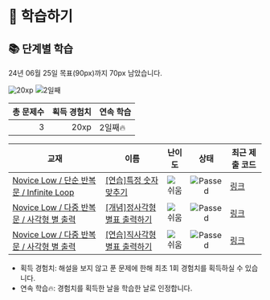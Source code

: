 # 📖 학습하기

## 📚 단계별 학습
24년 06월 25일 목표(90px)까지 70px 남았습니다.

![20xp](https://img.shields.io/badge/EXP-20xp-%235cb85c.svg?for-the-badge)
![2일째](https://img.shields.io/badge/연속학습-2일째-%23E34F26.svg?for-the-badge)

|총 문제수|획득 경험치|연속 학습|
|---:|---:|---|
3|20xp|2일째🔥|

|교재|이름|난이도|상태|최근 제출 코드|
|---|---|:---:|:---:|---|
|[Novice Low / 단순 반복문 / Infinite Loop](https://www.codetree.ai/missions?missionId=4)|[[연습]특정 숫자 맞추기](https://www.codetree.ai/missions/4/problems/catching-specific-number)|![쉬움][easy]|![Passed][passed]|[링크](https://github.com/YerinDoi/codetree-TILs/blob/main/240625/%ED%8A%B9%EC%A0%95%20%EC%88%AB%EC%9E%90%20%EB%A7%9E%EC%B6%94%EA%B8%B0/catching-specific-number.java)|
|[Novice Low / 다중 반복문 / 사각형 별 출력](https://www.codetree.ai/missions?missionId=4)|[[개념]정사각형 별표 출력하기](https://www.codetree.ai/missions/4/problems/print-stars-in-square)|![쉬움][easy]|![Passed][passed]|[링크](https://github.com/YerinDoi/codetree-TILs/blob/main/240625/%EC%A0%95%EC%82%AC%EA%B0%81%ED%98%95%20%EB%B3%84%ED%91%9C%20%EC%B6%9C%EB%A0%A5%ED%95%98%EA%B8%B0/print-stars-in-square.java)|
|[Novice Low / 다중 반복문 / 사각형 별 출력](https://www.codetree.ai/missions?missionId=4)|[[연습]직사각형 별표 출력하기](https://www.codetree.ai/missions/4/problems/print-stars-in-rectangle)|![쉬움][easy]|![Passed][passed]|[링크](https://github.com/YerinDoi/codetree-TILs/blob/main/240625/%EC%A7%81%EC%82%AC%EA%B0%81%ED%98%95%20%EB%B3%84%ED%91%9C%20%EC%B6%9C%EB%A0%A5%ED%95%98%EA%B8%B0/print-stars-in-rectangle.java)|


* 획득 경험치: 해설을 보지 않고 푼 문제에 한해 최초 1회 경험치를 획득하실 수 있습니다.
* 연속 학습🔥: 경험치를 획득한 날을 학습한 날로 인정합니다.










[b5]: https://img.shields.io/badge/Bronze_5-%235D3E31.svg
[b4]: https://img.shields.io/badge/Bronze_4-%235D3E31.svg
[b3]: https://img.shields.io/badge/Bronze_3-%235D3E31.svg
[b2]: https://img.shields.io/badge/Bronze_2-%235D3E31.svg
[b1]: https://img.shields.io/badge/Bronze_1-%235D3E31.svg
[s5]: https://img.shields.io/badge/Silver_5-%23394960.svg
[s4]: https://img.shields.io/badge/Silver_4-%23394960.svg
[s3]: https://img.shields.io/badge/Silver_3-%23394960.svg
[s2]: https://img.shields.io/badge/Silver_2-%23394960.svg
[s1]: https://img.shields.io/badge/Silver_1-%23394960.svg
[g5]: https://img.shields.io/badge/Gold_5-%23FFC433.svg
[g4]: https://img.shields.io/badge/Gold_4-%23FFC433.svg
[g3]: https://img.shields.io/badge/Gold_3-%23FFC433.svg
[g2]: https://img.shields.io/badge/Gold_2-%23FFC433.svg
[g1]: https://img.shields.io/badge/Gold_1-%23FFC433.svg
[p5]: https://img.shields.io/badge/Platinum_5-%2376DDD8.svg
[p4]: https://img.shields.io/badge/Platinum_4-%2376DDD8.svg
[p3]: https://img.shields.io/badge/Platinum_3-%2376DDD8.svg
[p2]: https://img.shields.io/badge/Platinum_2-%2376DDD8.svg
[p1]: https://img.shields.io/badge/Platinum_1-%2376DDD8.svg
[passed]: https://img.shields.io/badge/Passed-%23009D27.svg
[failed]: https://img.shields.io/badge/Failed-%23D24D57.svg
[easy]: https://img.shields.io/badge/쉬움-%235cb85c.svg?for-the-badge
[medium]: https://img.shields.io/badge/보통-%23FFC433.svg?for-the-badge
[hard]: https://img.shields.io/badge/어려움-%23D24D57.svg?for-the-badge